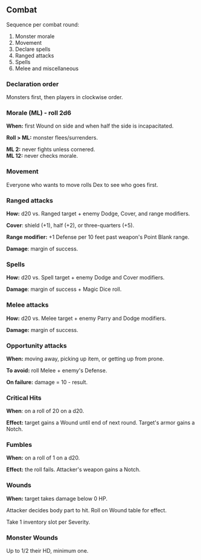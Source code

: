 ## Combat
Sequence per combat round:

1. Monster morale
2. Movement
3. Declare spells
4. Ranged attacks
5. Spells
6. Melee and miscellaneous

### Declaration order
Monsters first, then players in clockwise order.

### Morale (ML) - roll 2d6
**When:** first Wound on side and when half the side is incapacitated.

**Roll > ML:** monster flees/surrenders.

**ML 2:** never fights unless cornered.\
**ML 12:** never checks morale.

### Movement
Everyone who wants to move rolls Dex to see who goes first.

### Ranged attacks
**How:** d20 vs. Ranged target + enemy Dodge, Cover, and range modifiers.

**Cover**: shield (+1), half (+2), or three-quarters (+5).

**Range modifier:** +1 Defense per 10 feet past weapon's Point Blank range.

**Damage**: margin of success.

### Spells
**How:** d20 vs. Spell target + enemy Dodge and Cover modifiers.

**Damage**: margin of success + Magic Dice roll.

### Melee attacks
**How:** d20 vs. Melee target + enemy Parry and Dodge modifiers.

**Damage:** margin of success.

### Opportunity attacks
**When:** moving away, picking up item, or getting up from prone.

**To avoid:** roll Melee + enemy's Defense.

**On failure:** damage = 10 - result.

### Critical Hits
**When**: on a roll of 20 on a d20.

**Effect:** target gains a Wound until end of next round. Target's armor gains a Notch.

### Fumbles
**When:** on a roll of 1 on a d20.

**Effect:** the roll fails. Attacker's weapon gains a Notch.

### Wounds
**When:** target takes damage below 0 HP.

Attacker decides body part to hit. Roll on Wound table for effect.

Take 1 inventory slot per Severity.

### Monster Wounds
Up to 1/2 their HD, minimum one.
